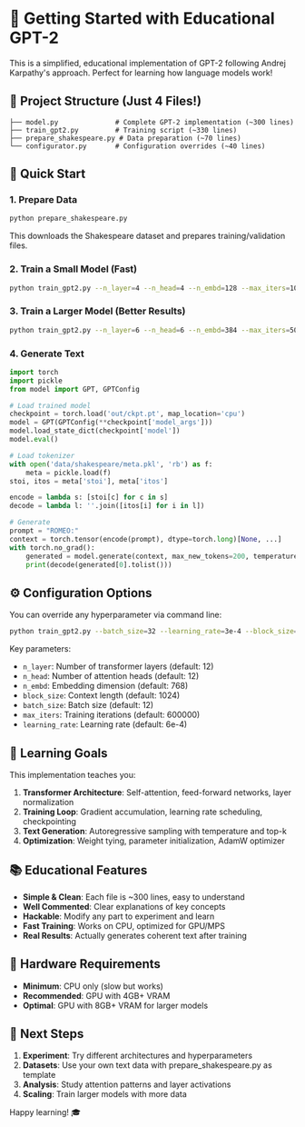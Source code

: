 # 🚀 Getting Started with Educational GPT-2

This is a simplified, educational implementation of GPT-2 following Andrej Karpathy's approach. Perfect for learning how language models work!

## 📁 Project Structure (Just 4 Files!)
```
├── model.py              # Complete GPT-2 implementation (~300 lines)
├── train_gpt2.py         # Training script (~330 lines)
├── prepare_shakespeare.py # Data preparation (~70 lines)
└── configurator.py       # Configuration overrides (~40 lines)
```

## 🏃 Quick Start

### 1. Prepare Data
```bash
python prepare_shakespeare.py
```
This downloads the Shakespeare dataset and prepares training/validation files.

### 2. Train a Small Model (Fast)
```bash
python train_gpt2.py --n_layer=4 --n_head=4 --n_embd=128 --max_iters=1000 --eval_interval=100
```

### 3. Train a Larger Model (Better Results)
```bash
python train_gpt2.py --n_layer=6 --n_head=6 --n_embd=384 --max_iters=5000 --eval_interval=500
```

### 4. Generate Text
```python
import torch
import pickle
from model import GPT, GPTConfig

# Load trained model
checkpoint = torch.load('out/ckpt.pt', map_location='cpu')
model = GPT(GPTConfig(**checkpoint['model_args']))
model.load_state_dict(checkpoint['model'])
model.eval()

# Load tokenizer
with open('data/shakespeare/meta.pkl', 'rb') as f:
    meta = pickle.load(f)
stoi, itos = meta['stoi'], meta['itos']

encode = lambda s: [stoi[c] for c in s]
decode = lambda l: ''.join([itos[i] for i in l])

# Generate
prompt = "ROMEO:"
context = torch.tensor(encode(prompt), dtype=torch.long)[None, ...]
with torch.no_grad():
    generated = model.generate(context, max_new_tokens=200, temperature=0.8)
    print(decode(generated[0].tolist()))
```

## ⚙️ Configuration Options

You can override any hyperparameter via command line:
```bash
python train_gpt2.py --batch_size=32 --learning_rate=3e-4 --block_size=256
```

Key parameters:
- `n_layer`: Number of transformer layers (default: 12)
- `n_head`: Number of attention heads (default: 12)
- `n_embd`: Embedding dimension (default: 768)
- `block_size`: Context length (default: 1024)
- `batch_size`: Batch size (default: 12)
- `max_iters`: Training iterations (default: 600000)
- `learning_rate`: Learning rate (default: 6e-4)

## 🎯 Learning Goals

This implementation teaches you:
1. **Transformer Architecture**: Self-attention, feed-forward networks, layer normalization
2. **Training Loop**: Gradient accumulation, learning rate scheduling, checkpointing
3. **Text Generation**: Autoregressive sampling with temperature and top-k
4. **Optimization**: Weight tying, parameter initialization, AdamW optimizer

## 📚 Educational Features

- **Simple & Clean**: Each file is ~300 lines, easy to understand
- **Well Commented**: Clear explanations of key concepts
- **Hackable**: Modify any part to experiment and learn
- **Fast Training**: Works on CPU, optimized for GPU/MPS
- **Real Results**: Actually generates coherent text after training

## 🔧 Hardware Requirements

- **Minimum**: CPU only (slow but works)
- **Recommended**: GPU with 4GB+ VRAM
- **Optimal**: GPU with 8GB+ VRAM for larger models

## 📖 Next Steps

1. **Experiment**: Try different architectures and hyperparameters
2. **Datasets**: Use your own text data with prepare_shakespeare.py as template
3. **Analysis**: Study attention patterns and layer activations
4. **Scaling**: Train larger models with more data

Happy learning! 🎓